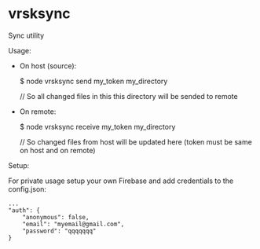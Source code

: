 # vrsksync

Sync utility

Usage: 
  - On host (source):
  
    $ node vrsksync send my_token my_directory
    
    // So all changed files in this this directory will be sended to remote
  
  - On remote:
  
    $ node vrsksync receive my_token my_directory
    
    // So changed files from host will be updated here (token must be same on host and on remote)


Setup:
  
  For private usage setup your own Firebase and
  add credentials to the config.json:

	...
	"auth": {
		"anonymous": false,
		"email": "myemail@gmail.com",
		"password": "qqqqqqq"
	}
	